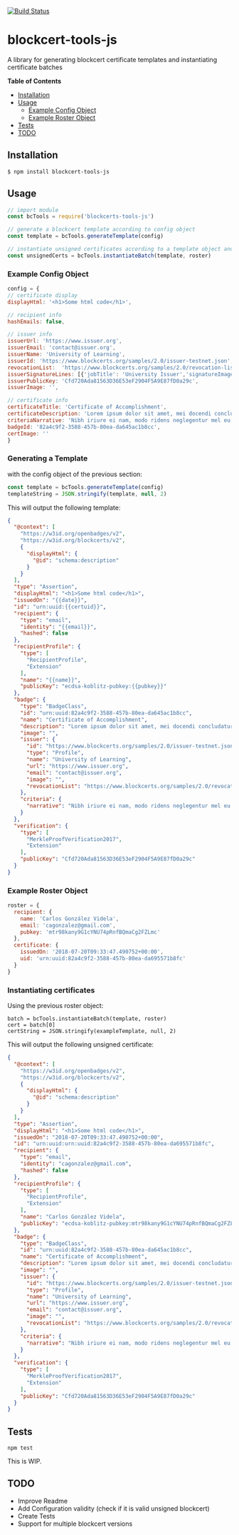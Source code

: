 [![Build Status](https://travis-ci.org/NotSimple/blockcert-tools-js.svg?branch=master)](https://travis-ci.org/NotSimple/blockcert-tools-js)
# blockcert-tools-js

A library for generating blockcert certificate templates and instantiating certificate batches

<!-- START doctoc generated TOC please keep comment here to allow auto update -->
<!-- DON'T EDIT THIS SECTION, INSTEAD RE-RUN doctoc TO UPDATE -->
**Table of Contents**

- [Installation](#installation)
- [Usage](#usage)
  - [Example Config Object](#example-config-object)
  - [Example Roster Object](#example-roster-object)
- [Tests](#tests)
- [TODO](#todo)

<!-- END doctoc generated TOC please keep comment here to allow auto update -->

## Installation
```
$ npm install blockcert-tools-js
```

## Usage

```js
// import module
const bcTools = require('blockcerts-tools-js')

// generate a blockcert template according to config object
const template = bcTools.generateTemplate(config)

// instantiate unsigned certificates according to a template object and a roster object
const unsignedCerts = bcTools.instantiateBatch(template, roster) 
```

### Example Config Object
```js
config = {
// certificate display
displayHtml: '<h1>Some html code</h1>',

// recipient info
hashEmails: false,

// issuer info
issuerUrl: 'https://www.issuer.org',
issuerEmail: 'contact@issuer.org',
issuerName: 'University of Learning',
issuerId: 'https://www.blockcerts.org/samples/2.0/issuer-testnet.json',
revocationList:  'https://www.blockcerts.org/samples/2.0/revocation-list-testnet.json',
issuerSignatureLines: [{'jobTitle': 'University Issuer','signatureImage': 'default/images/issuer-signature.png','name': 'Your signature'}],
issuerPublicKey: 'Cfd720Ada81563D36E53eF2904F5A9E87fD0a29c',
issuerImage: '',

// certificate info
certificateTitle: 'Certificate of Accomplishment',
certificateDescription: 'Lorem ipsum dolor sit amet, mei docendi concludaturque ad, cu nec partem graece. Est aperiam consetetur cu, expetenda moderatius neglegentur ei nam, suas dolor laudem eam an.',
criteriaNarrative: 'Nibh iriure ei nam, modo ridens neglegentur mel eu. At his cibo mucius.',
badgeId: '82a4c9f2-3588-457b-80ea-da645ac1b8cc',
certImage: ''
}
```

### Generating a Template
with the config object of the previous section:

```js
const template = bcTools.generateTemplate(config)
templateString = JSON.stringify(template, null, 2)
```

This will output the following template:

```json
{
  "@context": [
    "https://w3id.org/openbadges/v2",
    "https://w3id.org/blockcerts/v2",
    {
      "displayHtml": {
        "@id": "schema:description"
      }
    }
  ],
  "type": "Assertion",
  "displayHtml": "<h1>Some html code</h1>",
  "issuedOn": "{{date}}",
  "id": "urn:uuid:{{certuid}}",
  "recipient": {
    "type": "email",
    "identity": "{{email}}",
    "hashed": false
  },
  "recipientProfile": {
    "type": [
      "RecipientProfile",
      "Extension"
    ],
    "name": "{{name}}",
    "publicKey": "ecdsa-koblitz-pubkey:{{pubkey}}"
  },
  "badge": {
    "type": "BadgeClass",
    "id": "urn:uuid:82a4c9f2-3588-457b-80ea-da645ac1b8cc",
    "name": "Certificate of Accomplishment",
    "description": "Lorem ipsum dolor sit amet, mei docendi concludaturque ad, cu nec partem graece. Est aperiam consetetur cu, expetenda moderatius neglegentur ei nam, suas dolor laudem eam an.",
    "image": "",
    "issuer": {
      "id": "https://www.blockcerts.org/samples/2.0/issuer-testnet.json",
      "type": "Profile",
      "name": "University of Learning",
      "url": "https://www.issuer.org",
      "email": "contact@issuer.org",
      "image": "",
      "revocationList": "https://www.blockcerts.org/samples/2.0/revocation-list-testnet.json"
    },
    "criteria": {
      "narrative": "Nibh iriure ei nam, modo ridens neglegentur mel eu. At his cibo mucius."
    }
  },
  "verification": {
    "type": [
      "MerkleProofVerification2017",
      "Extension"
    ],
    "publicKey": "Cfd720Ada81563D36E53eF2904F5A9E87fD0a29c"
  }
}
```

### Example Roster Object
```js
roster = {
  recipient: {
    name: 'Carlos González Videla',
    email: 'cagonzalez@gmail.com',
    pubkey: 'mtr98kany9G1cYNU74pRnfBQmaCg2FZLmc'
  },
  certificate: {
    issuedOn: '2018-07-20T09:33:47.490752+00:00',
    uid: 'urn:uuid:82a4c9f2-3588-457b-80ea-da695571b8fc'
  }
}
```

### Instantiating certificates
Using the previous roster object:

```
batch = bcTools.instantiateBatch(template, roster)
cert = batch[0]
certString = JSON.stringify(exampleTemplate, null, 2)
```

This will output the following unsigned certificate:

```json
{
  "@context": [
    "https://w3id.org/openbadges/v2",
    "https://w3id.org/blockcerts/v2",
    {
      "displayHtml": {
        "@id": "schema:description"
      }
    }
  ],
  "type": "Assertion",
  "displayHtml": "<h1>Some html code</h1>",
  "issuedOn": "2018-07-20T09:33:47.490752+00:00",
  "id": "urn:uuid:urn:uuid:82a4c9f2-3588-457b-80ea-da695571b8fc",
  "recipient": {
    "type": "email",
    "identity": "cagonzalez@gmail.com",
    "hashed": false
  },
  "recipientProfile": {
    "type": [
      "RecipientProfile",
      "Extension"
    ],
    "name": "Carlos González Videla",
    "publicKey": "ecdsa-koblitz-pubkey:mtr98kany9G1cYNU74pRnfBQmaCg2FZLmc"
  },
  "badge": {
    "type": "BadgeClass",
    "id": "urn:uuid:82a4c9f2-3588-457b-80ea-da645ac1b8cc",
    "name": "Certificate of Accomplishment",
    "description": "Lorem ipsum dolor sit amet, mei docendi concludaturque ad, cu nec partem graece. Est aperiam consetetur cu, expetenda moderatius neglegentur ei nam, suas dolor laudem eam an.",
    "image": "",
    "issuer": {
      "id": "https://www.blockcerts.org/samples/2.0/issuer-testnet.json",
      "type": "Profile",
      "name": "University of Learning",
      "url": "https://www.issuer.org",
      "email": "contact@issuer.org",
      "image": "",
      "revocationList": "https://www.blockcerts.org/samples/2.0/revocation-list-testnet.json"
    },
    "criteria": {
      "narrative": "Nibh iriure ei nam, modo ridens neglegentur mel eu. At his cibo mucius."
    }
  },
  "verification": {
    "type": [
      "MerkleProofVerification2017",
      "Extension"
    ],
    "publicKey": "Cfd720Ada81563D36E53eF2904F5A9E87fD0a29c"
  }
}
```



## Tests

  ```
npm test
  ```

This is WIP.

## TODO
- Improve Readme
- Add Configuration validity (check if it is valid unsigned blockcert)
- Create Tests
- Support for multiple blockcert versions
